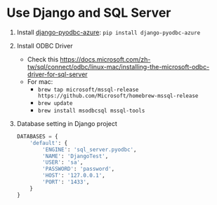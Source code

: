 # Use Django and SQL Server

1. Install [django-pyodbc-azure](https://github.com/michiya/django-pyodbc-azure): `pip install django-pyodbc-azure`

2. Install ODBC Driver
    - Check this <https://docs.microsoft.com/zh-tw/sql/connect/odbc/linux-mac/installing-the-microsoft-odbc-driver-for-sql-server>
    - For mac:
        - `brew tap microsoft/mssql-release https://github.com/Microsoft/homebrew-mssql-release`
        - `brew update`
        - `brew install msodbcsql mssql-tools`

3. Database setting in Django project
    ```python
    DATABASES = {
        'default': {
            'ENGINE': 'sql_server.pyodbc',
            'NAME': 'DjangoTest',
            'USER': 'sa',
            'PASSWORD': 'password',
            'HOST': '127.0.0.1',
            'PORT': '1433',
        }
    }
    ```
